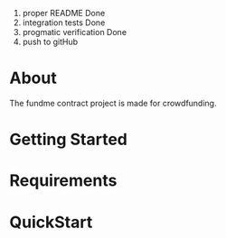 1. proper README Done
2. integration tests Done
3. progmatic verification Done
4. push to gitHub

# About
 The fundme contract project is made for crowdfunding. 

 # Getting Started

 # Requirements

 # QuickStart

